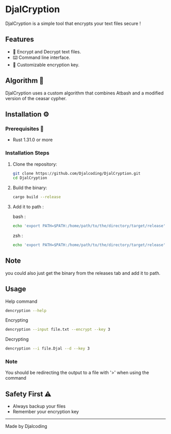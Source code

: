# DjalCryption 

 DjalCryption is a simple tool that encrypts your text files secure !

## Features
- 🔄 Encrypt and Decrypt text files.
- ⌨️ Command line interface.
- 🔑 Customizable encryption key.

## Algorithm 🧠
DjalCryption uses a custom algorithm that combines Atbash and a modified version of the ceasar cypher.

## Installation ⚙️

### Prerequisites 🦀
- Rust 1.31.0 or more

### Installation Steps
1. Clone the repository:
   ```bash
   git clone https://github.com/Djalcoding/DjalCryption.git
   cd DjalCryption
   ```

2. Build the binary:
   ```bash
   cargo build --release
   ```
3. Add it to path :
   
   bash : 
   ```bash
   echo 'export PATH=$PATH:/home/path/to/the/directory/target/release' >> ~/.bashrc
   ```
   
   zsh : 
   ```zsh
   echo 'export PATH=$PATH:/home/path/to/the/directory/target/release' >> ~/.zshrc
   ```

## Note
you could also just get the binary from the releases tab and add it to path.
## Usage 
  Help command
  ```bash
  dencryption --help
  ```
  Encrypting
  ```bash
  dencryption --input file.txt --encrypt --key 3
  ```
  Decrypting
  ```bash
  dencryption --i file.Djal --d --key 3
  ```
  ### Note
  You should be redirecting the output to a file with '>' when using the command
## Safety First ⚠️
  - Always backup your files
  - Remember your encryption key
---
Made by Djalcoding

